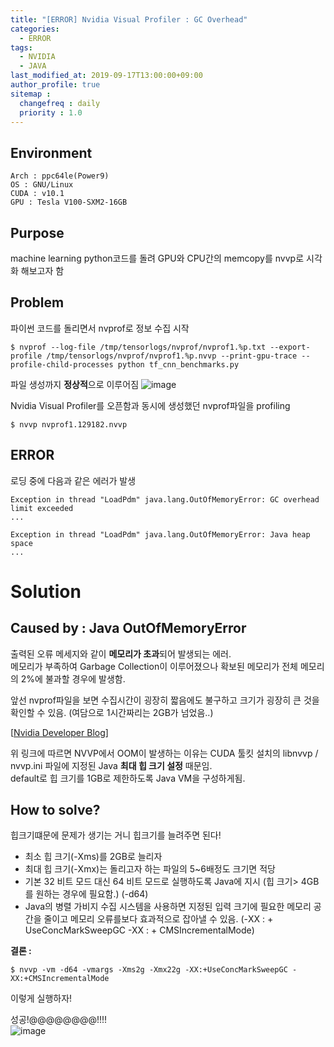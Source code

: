 ```yaml
---
title: "[ERROR] Nvidia Visual Profiler : GC Overhead"
categories: 
  - ERROR
tags:
  - NVIDIA
  - JAVA
last_modified_at: 2019-09-17T13:00:00+09:00
author_profile: true
sitemap :
  changefreq : daily
  priority : 1.0
---
```



## Environment
`Arch : ppc64le(Power9)`   
`OS : GNU/Linux`   
`CUDA : v10.1`   
`GPU : Tesla V100-SXM2-16GB`

## Purpose
machine learning python코드를 돌려 GPU와 CPU간의 memcopy를 nvvp로 시각화 해보고자 함

## Problem
파이썬 코드를 돌리면서 nvprof로 정보 수집 시작
~~~
$ nvprof --log-file /tmp/tensorlogs/nvprof/nvprof1.%p.txt --export-profile /tmp/tensorlogs/nvprof/nvprof1.%p.nvvp --print-gpu-trace --profile-child-processes python tf_cnn_benchmarks.py
~~~

파일 생성까지 **정상적**으로 이루어짐
![image](https://user-images.githubusercontent.com/15958325/65101799-2828d600-da04-11e9-8904-8e183576dfaf.png)

Nvidia Visual Profiler를 오픈함과 동시에 생성했던 nvprof파일을 profiling  
~~~
$ nvvp nvprof1.129182.nvvp
~~~   

## ERROR
로딩 중에 다음과 같은 에러가 발생  
~~~
Exception in thread "LoadPdm" java.lang.OutOfMemoryError: GC overhead limit exceeded
...

Exception in thread "LoadPdm" java.lang.OutOfMemoryError: Java heap space
...
~~~

# Solution

## Caused by : Java OutOfMemoryError
출력된 오류 메세지와 같이 **메모리가 초과**되어 발생되는 에러.  
메모리가 부족하여 Garbage Collection이 이루어졌으나 확보된 메모리가 전체 메모리의 2%에 불과할 경우에 발생함.  

앞선 nvprof파일을 보면 수집시간이 굉장히 짧음에도 불구하고 크기가 굉장히 큰 것을 확인할 수 있음. (여담으로 1시간짜리는 2GB가 넘었음..)  

[[Nvidia Developer Blog](https://devblogs.nvidia.com/cuda-pro-tip-improve-nvvp-loading-large-profiles/)]  

위 링크에 따르면 NVVP에서 OOM이 발생하는 이유는 CUDA 툴킷 설치의 libnvvp / nvvp.ini 파일에 지정된 Java **최대 힙 크기 설정** 때문임.   
default로 힙 크기를 1GB로 제한하도록 Java VM을 구성하게됨.  


## How to solve?
힙크기떄문에 문제가 생기는 거니 힙크기를 늘려주면 된다!  

- 최소 힙 크기(-Xms)를 2GB로 늘리자 
- 최대 힙 크기(-Xmx)는 돌리고자 하는 파일의 5~6배정도 크기면 적당
- 기본 32 비트 모드 대신 64 비트 모드로 실행하도록 Java에 지시 (힙 크기> 4GB를 원하는 경우에 필요함.) (-d64)
- Java의 병렬 가비지 수집 시스템을 사용하면 지정된 입력 크기에 필요한 메모리 공간을 줄이고 메모리 오류를보다 효과적으로 잡아낼 수 있음. (-XX : + UseConcMarkSweepGC -XX : + CMSIncrementalMode)  

**결론 :**  
~~~
$ nvvp -vm -d64 -vmargs -Xms2g -Xmx22g -XX:+UseConcMarkSweepGC -XX:+CMSIncrementalMode
~~~  
이렇게 실행하자!  

성공!@@@@@@@@!!!!  
![image](https://user-images.githubusercontent.com/15958325/65113946-00476b80-da20-11e9-9119-cada0e5c1396.png)
